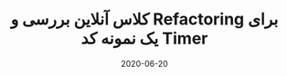 ---
title: کلاس آنلاین بررسی و Refactoring برای یک نمونه کد Timer
date: "2020-06-20"
description: "کلاس آنلاین بررسی و Refactoring برای یک نمونه کد Timer"
videoSourceURL: https://www.youtube.com/embed/IhL6kLfXPqI
videoTitle: "کلاس آنلاین بررسی و Refactoring برای یک نمونه کد Timer"
cover: cover.png
category: react-basic
---